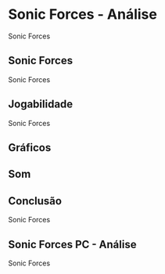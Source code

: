 ---
---

# Sonic Forces - Análise

Sonic Forces

## Sonic Forces

Sonic Forces

## Jogabilidade

Sonic Forces

## Gráficos


## Som

## Conclusão

Sonic Forces

## Sonic Forces PC - Análise

Sonic Forces
